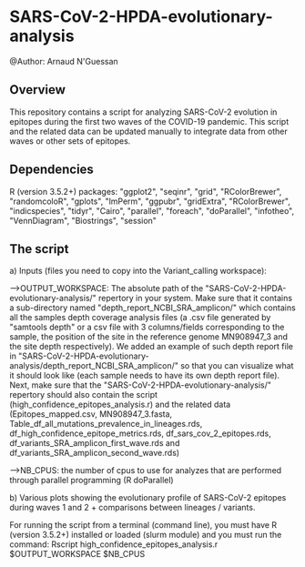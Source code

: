 # SARS-CoV-2-HPDA-evolutionary-analysis
@Author: Arnaud N'Guessan

## Overview
This repository contains a script for analyzing SARS-CoV-2 evolution in epitopes during the first two waves of the COVID-19 pandemic. This script and the related data can be updated manually to integrate data from other waves or other sets of epitopes. 

## Dependencies
R (version 3.5.2+) packages: "ggplot2", "seqinr", "grid", "RColorBrewer", "randomcoloR", "gplots", "lmPerm", "ggpubr", "gridExtra", "RColorBrewer", "indicspecies", "tidyr", "Cairo", "parallel", "foreach", "doParallel", "infotheo", "VennDiagram", "Biostrings", "session"

## The script

a) Inputs (files you need to copy into the Variant_calling workspace): 

-->OUTPUT_WORKSPACE: The absolute path of the "SARS-CoV-2-HPDA-evolutionary-analysis/" repertory in your system. Make sure that it contains a sub-directory named "depth_report_NCBI_SRA_amplicon/" which contains all the samples depth coverage analysis files (a .csv file generated by "samtools depth" or a csv file with 3 columns/fields corresponding to the sample, the position of the site in the reference genome MN908947_3 and the site depth respectively). We added an example of such depth report file in "SARS-CoV-2-HPDA-evolutionary-analysis/depth_report_NCBI_SRA_amplicon/" so that you can visualize what it should look like (each sample needs to have its own depth report file). Next, make sure that the "SARS-CoV-2-HPDA-evolutionary-analysis/" repertory should also contain the script (high_confidence_epitopes_analysis.r) and the related data (Epitopes_mapped.csv, MN908947_3.fasta, Table_df_all_mutations_prevalence_in_lineages.rds, df_high_confidence_epitope_metrics.rds, df_sars_cov_2_epitopes.rds, df_variants_SRA_amplicon_first_wave.rds and df_variants_SRA_amplicon_second_wave.rds)

-->NB_CPUS: the number of cpus to use for analyzes that are performed through parallel programming (R doParallel)

b) Various plots showing the evolutionary profile of SARS-CoV-2 epitopes during waves 1 and 2 + comparisons between lineages / variants.

For running the script from a terminal (command line), you must have R (version 3.5.2+) installed or loaded (slurm module) and you must run the command:
Rscript high_confidence_epitopes_analysis.r $OUTPUT_WORKSPACE $NB_CPUS
